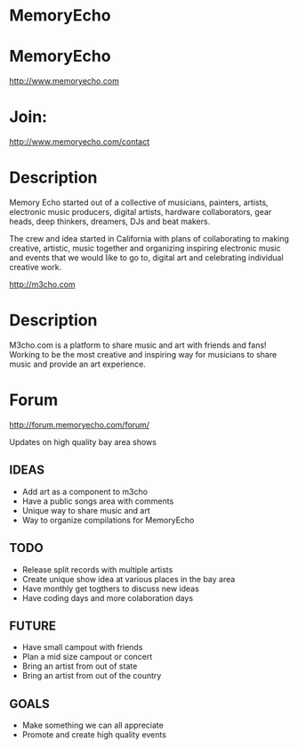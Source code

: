MemoryEcho
==========

# MemoryEcho 

http://www.memoryecho.com

# Join: 
http://www.memoryecho.com/contact

# Description
Memory Echo started out of a collective of musicians, painters, artists, electronic music producers, digital artists, hardware collaborators, gear heads, deep thinkers, dreamers, DJs and beat makers.

The crew and idea started in California with plans of collaborating to making creative, artistic, music together and organizing inspiring electronic music and events that we would like to go to, digital art and celebrating individual creative work. 

http://m3cho.com

# Description
M3cho.com is a platform to share music and art with friends and fans! Working to be the most creative and inspiring way for musicians to share music and provide an art experience. 

# Forum
http://forum.memoryecho.com/forum/

Updates on high quality bay area shows


## IDEAS
 - Add art as a component to m3cho
 - Have a public songs area with comments
 - Unique way to share music and art
 - Way to organize compilations for MemoryEcho

## TODO
 - Release split records with multiple artists
 - Create unique show idea at various places in the bay area
 - Have monthly get togthers to discuss new ideas
 - Have coding days and more colaboration days

## FUTURE
 - Have small campout with friends
 - Plan a mid size campout or concert
 - Bring an artist from out of state
 - Bring an artist from out of the country

## GOALS
 - Make something we can all appreciate
 - Promote and create high quality events
